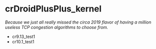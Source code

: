 # crDroidPlusPlus_kernel
_Because we just all really missed the circa 2019 flavor of having a million useless TCP congestion algorithms to choose from._

- cr9.13_test1
- cr10.1_test1
